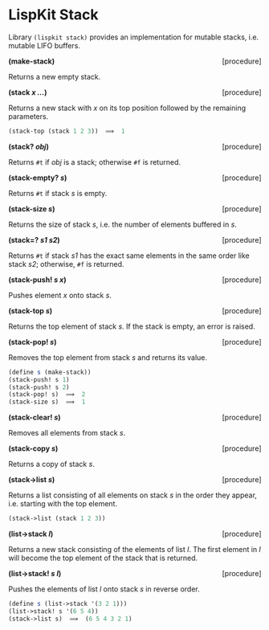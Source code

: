 # LispKit Stack

Library `(lispkit stack)` provides an implementation for mutable stacks, i.e. mutable LIFO buffers.

**(make-stack)** <span style="float:right;text-align:rigth;">[procedure]</span>   

Returns a new empty stack.

**(stack _x ..._)** <span style="float:right;text-align:rigth;">[procedure]</span>   

Returns a new stack with _x_ on its top position followed by the remaining parameters.

```scheme
(stack-top (stack 1 2 3))  ⟹  1 
```

**(stack? _obj_)** <span style="float:right;text-align:rigth;">[procedure]</span>   

Returns `#t` if _obj_ is a stack; otherwise `#f` is returned.

**(stack-empty? _s_)** <span style="float:right;text-align:rigth;">[procedure]</span>   

Returns `#t` if stack _s_ is empty.

**(stack-size _s_)** <span style="float:right;text-align:rigth;">[procedure]</span>   

Returns the size of stack _s_, i.e. the number of elements buffered in _s_.

**(stack=? _s1 s2_)** <span style="float:right;text-align:rigth;">[procedure]</span>   

Returns `#t` if stack _s1_ has the exact same elements in the same order like stack _s2_; otherwise, `#f` is returned.

**(stack-push! _s x_)** <span style="float:right;text-align:rigth;">[procedure]</span>   

Pushes element _x_ onto stack _s_.

**(stack-top _s_)** <span style="float:right;text-align:rigth;">[procedure]</span>   
  
Returns the top element of stack _s_. If the stack is empty, an error is raised.

**(stack-pop! _s_)** <span style="float:right;text-align:rigth;">[procedure]</span>   

Removes the top element from stack _s_ and returns its value.

```scheme
(define s (make-stack))
(stack-push! s 1)
(stack-push! s 2)
(stack-pop! s)  ⟹  2
(stack-size s)  ⟹  1
```

**(stack-clear! _s_)** <span style="float:right;text-align:rigth;">[procedure]</span>   

Removes all elements from stack _s_.

**(stack-copy _s_)** <span style="float:right;text-align:rigth;">[procedure]</span>   

Returns a copy of stack _s_.

**(stack-\>list _s_)** <span style="float:right;text-align:rigth;">[procedure]</span>   

Returns a list consisting of all elements on stack _s_ in the order they appear, i.e. starting with the top element.

```scheme
(stack->list (stack 1 2 3))
```

**(list-\>stack _l_)** <span style="float:right;text-align:rigth;">[procedure]</span>   

Returns a new stack consisting of the elements of list _l_. The first element in _l_ will become the top element of the stack that is returned.

**(list-\>stack! _s l_)** <span style="float:right;text-align:rigth;">[procedure]</span>   

Pushes the elements of list _l_ onto stack _s_ in reverse order.

```scheme
(define s (list->stack '(3 2 1)))
(list->stack! s '(6 5 4))
(stack->list s)  ⟹  (6 5 4 3 2 1)
```
